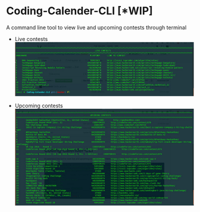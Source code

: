 # Coding-Calender-CLI [*WIP]

A command line tool to view live and upcoming contests through terminal

* Live contests
![Live contests](https://raw.githubusercontent.com/iamshubh22/Coding-Calender-CLI/master/screenshots/Screenshot.jpg?token=AM15XjRXhxzgNXf7lH1Ke4gFjJ-4jY2Rks5XMwSYwA%3D%3D)

* Upcoming contests
![Upcoming contests](https://raw.githubusercontent.com/iamshubh22/Coding-Calender-CLI/master/screenshots/Screenshot1.jpg?token=AM15XhFoLT4eZ5bxaHYunvTcY1joJ0BGks5XMwbRwA%3D%3D)
